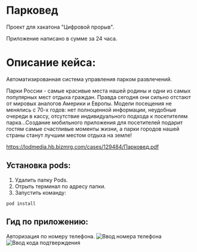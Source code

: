 # Парковед

Проект для хакатона "Цифровой прорыв".

Приложение написано в сумме за 24 часа.

# Описание кейса:
Автоматизированная система управления парком развлечений.

Парки России - самые красивые места нашей родины и одни из самых популярных мест отдыха граждан. Правда сегодня они сильно отстают от мировых аналогов Америки и Европы. Модели посещения не менялись с 70-х годов: нет полноценной информации, неудобные очереди в кассу, отсутствие индивидуального подхода к посетителям парка...Создание мобильного приложения для посетителей подарит гостям самые счастливые моменты жизни, а парки городов нашей страны станут лучшим местом отдыха на земле!

https://lodmedia.hb.bizmrg.com/cases/129484/Парковед.pdf

## Установка pods:
1. Удалить папку Pods.
2. Отрыть терминал по адресу папки.
3. Запустить команду:
```
pod install
```

## Гид по приложению:
Авторизация по номеру телефона.
![Ввод номера телефона](https://sun9-36.userapi.com/QHgyHAfE-q95WKjBxqEnxoNCccQMvl7bCC6_2g/N39kB6Sp_Fs.jpg) ![Ввод кода подтверждения](https://sun1-16.userapi.com/WIBY9VQvhkhbfts6WekPAcm--BZLjRD0d48E3w/8gtREcyPEW8.jpg)
